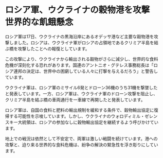 # ロシア軍、ウクライナの穀物港を攻撃　世界的な飢餓懸念

ロシア軍は17日、ウクライナの黒海沿岸にあるオデッサ港など主要な穀物港を攻撃しました。ロシアは、ウクライナ軍がロシアの占領地であるクリミア半島を結ぶ橋を攻撃したことへの報復としています。

この攻撃により、ウクライナから輸出される穀物がさらに減少し、世界的な食料危機が深刻化する恐れがあります。国連のアントニオ・グテレス事務総長は「ロシア連邦の決定は、世界中の困窮している人々に打撃を与えるだろう」と警告しています。

ウクライナ軍は、ロシア軍のミサイル6発とドローン36機のうち31機を撃墜したと発表しています。一方、ロシア軍は、ウクライナ軍のドローン攻撃を阻止し、クリミア半島を結ぶ橋の車両通行を一車線で再開したと発表しています。

ロシア軍は、自国の食料と肥料の輸出規制を緩和する条件で、穀物輸出協定に復帰する可能性を示唆しています。しかし、ウクライナのウォロディミル・ゼレンスキー大統領は、ロシアの参加なしに穀物輸出協定を継続するよう呼びかけています。

地上での戦況は依然として不安定で、両軍は激しい戦闘を続けています。港への攻撃と、迫り来る世界的な食料危機は、紛争の解決の緊急性を浮き彫りにしています。